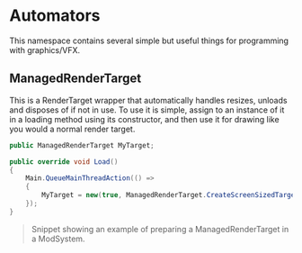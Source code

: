 # Automators
This namespace contains several simple but useful things for programming with graphics/VFX.

## ManagedRenderTarget
This is a RenderTarget wrapper that automatically handles resizes, unloads and disposes of if not in use. To use it is simple, assign to an instance of it in a loading method using its constructor, and then use it for drawing like you would a normal render target.
```c#
public ManagedRenderTarget MyTarget;

public override void Load()
{
    Main.QueueMainThreadAction(() =>
    {
        MyTarget = new(true, ManagedRenderTarget.CreateScreenSizedTarget);
    });
}
```
> Snippet showing an example of preparing a ManagedRenderTarget in a ModSystem.
